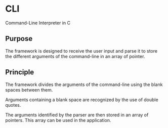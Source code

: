 # CLI
Command-Line Interpreter in C

## Purpose
The framework is designed to receive the user input and parse it to store the different arguments of the command-line in an array of pointer.

## Principle
The framework divides the arguments of the command-line using the blank spaces between them.

Arguments containing a blank space are recognized by the use of double quotes.

The arguments identified by the parser are then stored in an array of pointers. This array can be used in the application. 
